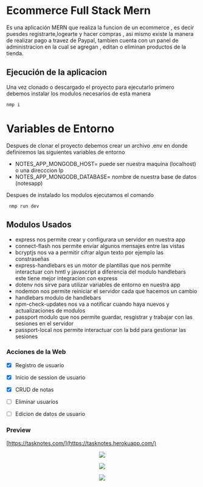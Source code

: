 # Ecommerce Full Stack Mern
Es una aplicación MERN que realiza la funcion de un ecommerce , es decir puesdes registrarte,logearte y hacer compras , asi mismo existe la manera de realizar
pago a travez de Paypal, tambien cuenta con un panel de administracion en la cual se agregan , editan o eliminan productos de la tienda.


## Ejecución de la aplicacion 
Una vez clonado o descargado el proyecto para ejecutarlo primero debemos instalar los modulos necesarios de esta manera
 ```
 nmp i 

```

# Variables de Entorno
Despues de clonar el proyecto debemos crear un archivo .env  en donde definiremos las siguientes variables de entorno 
- NOTES_APP_MONGODB_HOST= puede ser nuestra maquina (localhost) o una direcccion Ip 
- NOTES_APP_MONGODB_DATABASE= nombre de nuestra base de datos (notesapp)

Despues de instalado los modulos ejecutamos el comando 
```
 nmp run dev 

```


## Modulos Usados
- express                nos permite crear y configurara un servidor en nuestra app
- connect-flash          nos permite enviar algunos mensajes entre las vistas 
- bcryptjs               nos va a permitir cifrar algun texto por ejemplo las constraseñas
- express-handlebars     es un motor de plantillas que nos permite interactuar con hmtl y javascript a diferencia del modulo handlebars este tiene mejor integracion con express
- dotenv                 nos sirve para utilizar variables de entorno en nuestra app 
- nodemon                nos permite reiniciar el servidor cada que hacemos un cambio
- handlebars             modulo de handlebars
- npm-check-updates      nos va a notificar cuando haya nuevos y actualizaciones de modulos 
- passport               modulo que nos permite guardar, resgistrar y trabajar con las sesiones en el servidor
- passport-local         nos permite interactuar con la bdd para gestionar las sesiones 


### Acciones de la Web

- [x] Registro de usuario
- [x] Inicio de session de usuario
- [x] CRUD de notas 
- [ ] Eliminar usuarios
- [ ] Edicion de datos de usuario


 ### Preview

[https://tasknotes.com/](https://tasknotes.herokuapp.com/)



<p align="center">
    <img src="./src/assets/img/registro.PNG" />
<p/>


<p align="center">
    <img src="./src/assets/img/inicio.PNG" />
<p/>


<p align="center">
    <img src="./src/assets/img/notas.PNG" />
<p/>

